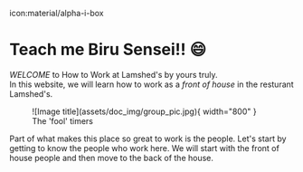 icon:material/alpha-i-box

# Teach me Biru Sensei!! :smile:

 *WELCOME* to How to Work at Lamshed's by yours truly.
 <br>
 In this website, we will learn how to work as a *front of house* in the resturant Lamshed's.

<figure markdown="span">
  ![Image title](assets/doc_img/group_pic.jpg){ width="800" }
  <figcaption> The 'fool' timers </figcaption>
</figure> 

  Part of what makes this place so great to work is the people. Let's start by getting to know the people who work here. We will start with the front of house people and then move to the back of the house.  

<!-- Let's get to know each other by pressing the button below:

[Let's Get Started](intro_page/front.md){ .md-button } -->

